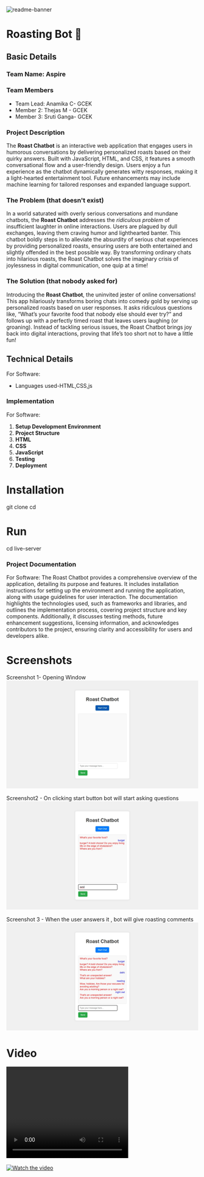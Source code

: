 <img width="1280" alt="readme-banner" src="https://github.com/user-attachments/assets/35332e92-44cb-425b-9dff-27bcf1023c6c">

# Roasting Bot 🎯


## Basic Details
### Team Name: Aspire


### Team Members
- Team Lead: Anamika C- GCEK
- Member 2: Thejas M - GCEK
- Member 3: Sruti Ganga- GCEK

### Project Description
The **Roast Chatbot** is an interactive web application that engages users in humorous conversations by delivering personalized roasts based on their quirky answers. Built with JavaScript, HTML, and CSS, it features a smooth conversational flow and a user-friendly design. Users enjoy a fun experience as the chatbot dynamically generates witty responses, making it a light-hearted entertainment tool. Future enhancements may include machine learning for tailored responses and expanded language support.

### The Problem (that doesn't exist)
In a world saturated with overly serious conversations and mundane chatbots, the **Roast Chatbot** addresses the *ridiculous problem* of insufficient laughter in online interactions. Users are plagued by dull exchanges, leaving them craving humor and lighthearted banter. This chatbot boldly steps in to alleviate the absurdity of serious chat experiences by providing personalized roasts, ensuring users are both entertained and slightly offended in the best possible way. By transforming ordinary chats into hilarious roasts, the Roast Chatbot solves the imaginary crisis of joylessness in digital communication, one quip at a time!

### The Solution (that nobody asked for)
Introducing the **Roast Chatbot**, the uninvited jester of online conversations! This app hilariously transforms boring chats into comedy gold by serving up personalized roasts based on user responses. It asks ridiculous questions like, “What’s your favorite food that nobody else should ever try?” and follows up with a perfectly timed roast that leaves users laughing (or groaning). Instead of tackling serious issues, the Roast Chatbot brings joy back into digital interactions, proving that life’s too short not to have a little fun!

## Technical Details
For Software:
- Languages used-HTML,CSS,js

### Implementation
For Software:
1. **Setup Development Environment**
2. **Project Structure**
3. **HTML**
4. **CSS**
5. **JavaScript**
6. **Testing**
7. **Deployment**
# Installation
git clone <repository-url>
cd <project-directory>

# Run
cd <project-directory>
live-server

### Project Documentation
For Software:
The Roast Chatbot provides a comprehensive overview of the application, detailing its purpose and features. It includes installation instructions for setting up the environment and running the application, along with usage guidelines for user interaction. The documentation highlights the technologies used, such as frameworks and libraries, and outlines the implementation process, covering project structure and key components. Additionally, it discusses testing methods, future enhancement suggestions, licensing information, and acknowledges contributors to the project, ensuring clarity and accessibility for users and developers alike.

# Screenshots 
Screenshot 1- Opening Window
<img src="IMG-20241026-WA0025.jpg">

Screenshot2 - On clicking start button bot will start asking questions 
<img src="IMG-20241026-WA0027.jpg">

Screenshot 3 - When the user answers it , bot will give roasting  comments
<img src="IMG-20241026-WA0028.jpg">

# Video
<video width="320" height="240" controls>
  <source src="record_000001.mp4" type="video/mp4">
</video>

[![Watch the video]()](https://raw.githubusercontent.com/anami04/Roast_Bot/main/record_000001.mp4)


